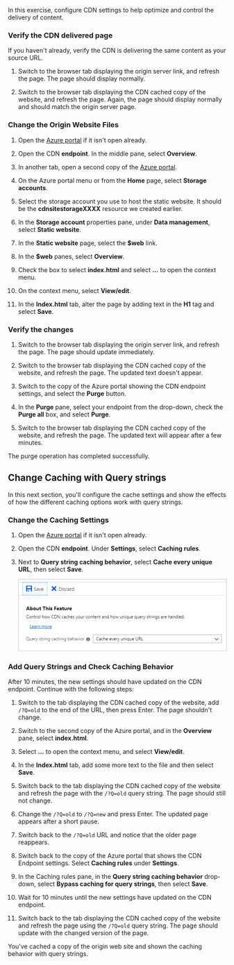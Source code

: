 In this exercise, configure CDN settings to help optimize and control the delivery of content.

### Verify the CDN delivered page

If you haven't already, verify the CDN is delivering the same content as your source URL.

1. Switch to the browser tab displaying the origin server link, and refresh the page. The page should display normally.

1. Switch to the browser tab displaying the CDN cached copy of the website, and refresh the page. Again, the page should display normally and should match the origin server page.

### Change the Origin Website Files

1. Open the [Azure portal](https://portal.azure.com/learn.docs.microsoft.com?azure-portal=true) if it isn't open already.

1. Open the CDN **endpoint**. In the middle pane, select **Overview**.

1. In another tab, open a second copy of the [Azure portal](https://portal.azure.com/learn.docs.microsoft.com?azure-portal=true).

1. On the Azure portal menu or from the **Home** page, select **Storage accounts**.

1. Select the storage account you use to host the static website. It should be the **cdnsitestorageXXXX** resource we created earlier.

1. In the **Storage account** properties pane, under **Data management**, select **Static website**.

1. In the **Static website** page, select the **$web** link.

1. In the **$web** panes, select **Overview**.

1. Check the box to select **index.html** and select **...** to open the context menu.

1. On the context menu, select **View/edit**.

1. In the **Index.html** tab, alter the page by adding text in the **H1** tag and select **Save**.

### Verify the changes

1. Switch to the browser tab displaying the origin server link, and refresh the page. The page should update immediately.

1. Switch to the browser tab displaying the CDN cached copy of the website, and refresh the page. The updated text doesn't appear.

1. Switch to the copy of the Azure portal showing the CDN endpoint settings, and select the **Purge** button.

1. In the **Purge** pane, select your endpoint from the drop-down, check the **Purge all** box, and select **Purge**.

1. Switch to the browser tab displaying the CDN cached copy of the website, and refresh the page. The updated text will appear after a few minutes.

The purge operation has completed successfully.

## Change Caching with Query strings

In this next section, you'll configure the cache settings and show the effects of how the different caching options work with query strings.

### Change the Caching Settings

1. Open the [Azure portal](https://portal.azure.com/learn.docs.microsoft.com?azure-portal=true) if it isn't open already.

1. Open the CDN **endpoint**. Under **Settings**, select **Caching rules**.

1. Next to **Query string caching behavior**, select **Cache every unique URL**, then select **Save**.

    ![Select the Query String Caching Behavior.](../media/6-caching.PNG)

### Add Query Strings and Check Caching Behavior

After 10 minutes, the new settings should have updated on the CDN endpoint. Continue with the following steps:

1. Switch to the tab displaying the CDN cached copy of the website, add `/?Q=old` to the end of the URL, then press Enter. The page shouldn't change.

1. Switch to the second copy of the Azure portal, and in the **Overview** pane, select **index.html**.

1. Select **...** to open the context menu, and select **View/edit**.

1. In the **Index.html** tab, add some more text to the file and then select **Save**.

1. Switch back to the tab displaying the CDN cached copy of the website and refresh the page with the `/?Q=old` query string. The page should still not change.

1. Change the `/?Q=old` to `/?Q=new` and press Enter. The updated page appears after a short pause.

1. Switch back to the `/?Q=old` URL and notice that the older page reappears.

1. Switch back to the copy of the Azure portal that shows the CDN Endpoint settings. Select **Caching rules** under **Settings**.

1. In the Caching rules pane, in the **Query string caching behavior** drop-down, select **Bypass caching for query strings**, then select **Save**.

1. Wait for 10 minutes until the new settings have updated on the CDN endpoint.

1. Switch back to the tab displaying the CDN cached copy of the website and refresh the page using the `/?Q=old` query string. The page should update with the changed version of the page.

You've cached a copy of the origin web site and shown the caching behavior with query strings.
